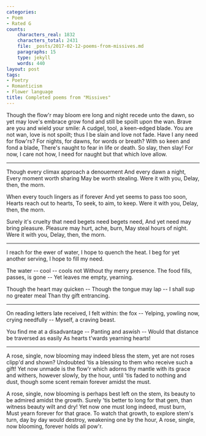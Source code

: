 ```yaml
---
categories:
- Poem
- Rated G
counts:
    characters_real: 1832
    characters_total: 2431
    file: _posts/2017-02-12-poems-from-missives.md
    paragraphs: 15
    type: jekyll
    words: 440
layout: post
tags:
- Poetry
- Romanticism
- Flower language
title: Completed poems from "Missives"
---
```


<div class="verse">
Though the flow'r may bloom ere long
    and night recede unto the dawn,
so yet may love's embrace grow fond
    and still be spoilt upon the wan.
Brave are you and wield your smile:
    A cudgel, tool, a keen-edged blade.
You are not wan, love is not spoilt;
    thus I be slain and love not fade.
Have I any need for flow'rs?
    For nights, for dawns, for words or breath?
With so keen and fond a blade,
    There's naught to fear in life or death.
        So slay, then slay! For now, I care not how,
        I need for naught but that which love allow.
</div>

-----

<div class="verse">
Though every climax approach a denouement
And every dawn a night,
Every moment worth sharing
May be worth stealing.
    Were it with you,
    Delay, then, the morn.

When every touch lingers as if forever
And yet seems to pass too soon,
Hearts reach out to hearts,
To seek, to aim, to keep.
    Were it with you,
    Delay, then, the morn.

Surely it's cruelty that need begets need begets need,
And yet need may bring pleasure.
Pleasure may hurt, ache, burn,
May steal hours of night.
    Were it with you,
    Delay, then, the morn.
</div>

-----

<div class="verse">
I reach for the ewer of water,
I hope to quench the heat.
I beg for yet another serving,
I hope to fill my need.

The water -- cool -- cools not
Without thy merry presence.
The food fills, passes, is gone --
Yet leaves me empty, yearning.

Though the heart may quicken --
Though the tongue may lap --
I shall sup no greater meal
Than thy gift entrancing.
</div>

-----

<div class="verse">
On reading letters late received,
I felt within: the fox --
Yelping, yowling now, crying needfully --
Myself, a craving beast.

You find me at a disadvantage --
Panting and aswish --
Would that distance be traversed as easily
As hearts t'wards yearning hearts!
</div>

-----

<div class="verse">
A rose, single, now blooming
    may indeed bless the stem,
yet are not roses clipp'd and shown?
    Undoubted 'tis a blessing to them
who receive such a gift!
    Yet now unmade is the flow'r
which adorns thy mantle with its grace
    and withers, however slowly, by the hour,
        until 'tis faded to nothing and dust,
        though some scent remain forever amidst the must.

A rose, single, now blooming
    is perhaps best left on the stem,
its beauty to be admired amidst the growth.
    Surely 'tis better to long for that gem,
than witness beauty wilt and dry!
    Yet now one must long indeed, must burn,
Must yearn forever for that grace.
    To watch that growth, to explore stem's turn,
        day by day would destroy, weakening one by the hour,
        A rose, single, now blooming, forever holds all pow'r.
